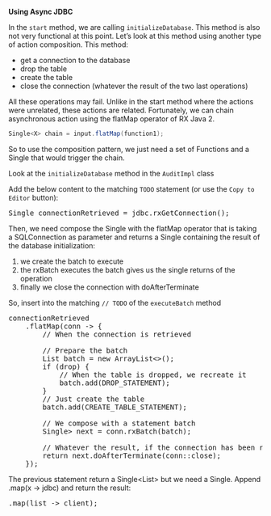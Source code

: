 **Using Async JDBC**

In the ``start`` method, we are calling ``initializeDatabase``. This method is also not very functional at this point. Let’s look at this method using another type of action composition. This method:

* get a connection to the database
* drop the table
* create the table
* close the connection (whatever the result of the two last operations)

All these operations may fail. Unlike in the start method where the actions were unrelated, these actions are related. Fortunately, we can chain asynchronous action using the flatMap operator of RX Java 2.

```java
Single<X> chain = input.flatMap(function1);
```

So to use the composition pattern, we just need a set of Functions and a Single that would trigger the chain.

Look at the `initializeDatabase` method in the ``AuditImpl`` class

Add the below content to the matching `TODO` statement (or use the `Copy to Editor` button):

<pre class="file" data-filename="src/main/java/io/vertx/workshop/audit/impl/AuditImpl.java" data-target="insert" data-marker="// TODO: configureTheHTTPServer">
Single<SQLConnection> connectionRetrieved = jdbc.rxGetConnection();
</pre>

Then, we need compose the Single with the flatMap operator that is taking a SQLConnection as parameter and returns a Single containing the result of the database initialization:

1. we create the batch to execute
2. the rxBatch executes the batch gives us the single returns of the operation
3. finally we close the connection with doAfterTerminate

So, insert into the matching ``// TODO`` of the ``executeBatch`` method

<pre class="file" data-filename="src/main/java/io/vertx/workshop/audit/impl/AuditImpl.java" data-target="insert" data-marker="// TODO: configureTheHTTPServer">
connectionRetrieved
    .flatMap(conn -> {
        // When the connection is retrieved

        // Prepare the batch
        List<String> batch = new ArrayList<>();
        if (drop) {
            // When the table is dropped, we recreate it
            batch.add(DROP_STATEMENT);
        }
        // Just create the table
        batch.add(CREATE_TABLE_STATEMENT);

        // We compose with a statement batch
        Single<List<Integer>> next = conn.rxBatch(batch);

        // Whatever the result, if the connection has been retrieved, close it
        return next.doAfterTerminate(conn::close);
    });
</pre>

The previous statement return a Single<List<Integer>> but we need a Single<JDBCClient>. Append .map(x → jdbc) and return the result:

<pre class="file" data-filename="src/main/java/io/vertx/workshop/audit/impl/AuditImpl.java" data-target="insert" data-marker="// TODO: configureTheHTTPServer">
.map(list -> client);
</pre>
